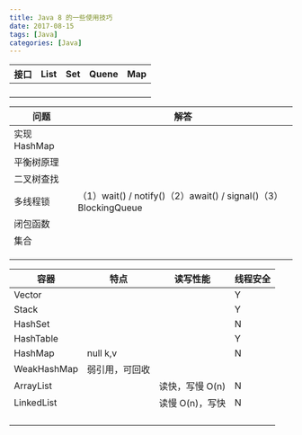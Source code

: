 ```yaml
---
title: Java 8 的一些使用技巧
date: 2017-08-15
tags: [Java]
categories: [Java]
---
```


| 接口   | List | Set  | Quene | Map  |
| ---- | ---- | ---- | ----- | ---- |
|      |      |      |       |      |
|      |      |      |       |      |
|      |      |      |       |      |
|      |      |      |       |      |

| 问题         | 解答                                       |
| ---------- | ---------------------------------------- |
| 实现 HashMap |                                          |
| 平衡树原理      |                                          |
| 二叉树查找      |                                          |
| 多线程锁       | （1）wait() / notify()（2）await() / signal()（3）BlockingQueue |
| 闭包函数       |                                          |
| 集合         |                                          |
|            |                                          |
|            |                                          |
|            |                                          |

| 容器          | 特点       | 读写性能       | 线程安全 |
| ----------- | -------- | ---------- | ---- |
| Vector      |          |            | Y    |
| Stack       |          |            | Y    |
| HashSet     |          |            | N    |
| HashTable   |          |            | Y    |
| HashMap     | null k,v |            | N    |
| WeakHashMap | 弱引用，可回收  |            |      |
| ArrayList   |          | 读快，写慢 O(n) | N    |
| LinkedList  |          | 读慢 O(n)，写快 | N    |
|             |          |            |      |
|             |          |            |      |
|             |          |            |      |
|             |          |            |      |

